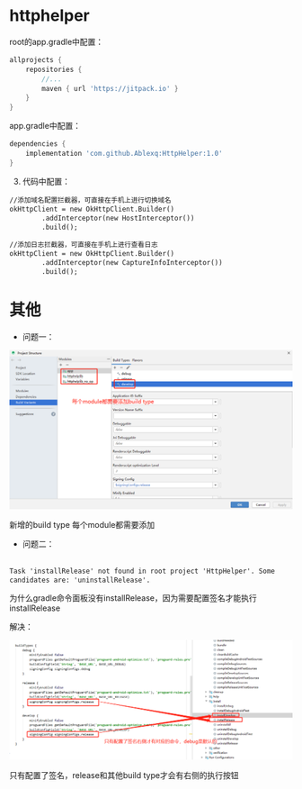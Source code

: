 





# httphelper

root的app.gradle中配置：

```groovy
allprojects {
    repositories {
        //...
        maven { url 'https://jitpack.io' }
    }
}
```
app.gradle中配置：

```groovy
dependencies {
	implementation 'com.github.Ablexq:HttpHelper:1.0'
}

```
3. 代码中配置：
```
//添加域名配置拦截器，可直接在手机上进行切换域名
okHttpClient = new OkHttpClient.Builder()
        .addInterceptor(new HostInterceptor())
        .build();
```

```
//添加日志拦截器，可直接在手机上进行查看日志
okHttpClient = new OkHttpClient.Builder()
        .addInterceptor(new CaptureInfoInterceptor())
        .build();
```


# 其他

- 问题一：

![](pics/buildtype.png)

新增的build type 每个module都需要添加



- 问题二：

```

Task 'installRelease' not found in root project 'HttpHelper'. Some candidates are: 'uninstallRelease'.

```
为什么gradle命令面板没有installRelease，因为需要配置签名才能执行installRelease

解决：

![](pics/gradle.png)

只有配置了签名，release和其他build type才会有右侧的执行按钮

# 




















